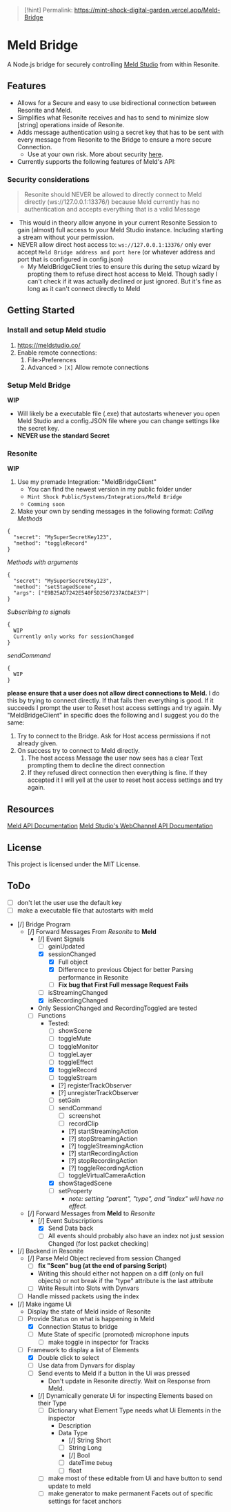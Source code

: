 > [!hint] Permalink:
> https://mint-shock-digital-garden.vercel.app/Meld-Bridge
# Meld Bridge
A Node.js bridge for securely controlling [Meld Studio](https://meldstudio.co/) from within Resonite.

## Features
- Allows for a Secure and easy to use bidirectional connection between Resonite and Meld.
- Simplifies what Resonite receives and has to send to minimize slow [string] operations inside of Resonite.
- Adds message authentication using a secret key that has to be sent with every message from Resonite to the Bridge to ensure a more secure Connection.
	- Use at your own risk. More about security [here](#security-considerations).
- Currently supports the following features of Meld's API:

### Security considerations

> Resonite should NEVER be allowed to directly connect to Meld directly (ws://127.0.0.1:13376/) because Meld currently has no authentication and accepts everything that is a valid Message

-  This would in theory allow anyone in your current Resonite Session to gain (almost) full access to your Meld Studio instance. Including starting a stream without your permission.
- NEVER allow direct host access to: `ws://127.0.0.1:13376/` only ever accept `Meld Bridge address and port here` (or whatever address and port that is configured in config.json)
	- My MeldBridgeClient tries to ensure this during the setup wizard by propting them to refuse direct host access to Meld. Though sadly I can't check if it was actually declined or just ignored. But it's fine as long as it can't connect directly to Meld

## Getting Started
### Install and setup Meld studio
1. https://meldstudio.co/
2. Enable remote connections: 
	1. File>Preferences
	2. Advanced > `[X]` Allow remote connections

### Setup Meld Bridge
**WIP**
- Will likely be a executable file (.exe) that autostarts whenever you open Meld Studio and a config.JSON file where you can change settings like the secret key. 
- **NEVER use the standard Secret**


### Resonite
**WIP**
1. Use my premade Integration: "MeldBridgeClient"
	- You can find the newest version in my public folder under
	- `Mint Shock Public/Systems/Integrations/Meld Bridge`
	- `Comming soon`
2. Make your own by sending messages in the following format: 
*Calling Methods*
```
{
  "secret": "MySuperSecretKey123",
  "method": "toggleRecord"
}
```

*Methods with arguments*
```
{
  "secret": "MySuperSecretKey123",
  "method": "setStagedScene",
  "args": ["E9B25AD7242E540F5D2507237ACDAE37"]
}
```

*Subscribing to signals*
```
{
  WIP
  Currently only works for sessionChanged
}
```

*sendCommand*
```
{
  WIP
}
```

**please ensure that a user does not allow direct connections to Meld.** 
I do this by trying to connect directly. If that fails then everything is good. If it succeeds I prompt the user to Reset host access settings and try again. 
My "MeldBridgeClient" in specific does the following and I suggest you do the same: 
1. Try to connect to the Bridge. Ask for Host access permissions if not already given. 
2. On success try to connect to Meld directly. 
	1. The host access Message the user now sees has a clear Text prompting them to decline the direct connection
	2. If they refused direct connection then everything is fine. If they accepted it I will yell at the user to reset host access settings and try again. 


## Resources
[Meld API Documentation](https://meldstudio.co/docs/api/)
[Meld Studio's WebChannel API Documentation](https://github.com/MeldStudio/streamdeck/blob/main/WebChannelAPI.md)

## License
This project is licensed under the MIT License.


## ToDo
- [ ] don't let the user use the default key
- [ ] make a executable file that autostarts with meld
- [/] Bridge Program
	- [/] Forward Messages From *Resonite* to **Meld**
		- [/] Event Signals
			- [ ] gainUpdated
			- [x] sessionChanged
				- [x] Full object
				- [x] Difference to previous Object for better Parsing performance in Resonite
				- [ ] **Fix bug that First Full message Request Fails**
			- [ ] isStreamingChanged
			- [x] isRecordingChanged
		- Only SessionChanged and RecordingToggled are tested
		- [ ] Functions
			- Tested:
				- [ ] showScene
				- [ ] toggleMute
				- [ ] toggleMonitor 
				- [ ] toggleLayer
				- [ ] toggleEffect
				- [x] toggleRecord
				- [ ] toggleStream
				- [?] registerTrackObserver
				- [?] unregisterTrackObserver
				- [ ] setGain
				- [ ] sendCommand
					- [ ] screenshot
					- [ ] recordClip
					- [?] startStreamingAction
					- [?] stopStreamingAction
					- [?] toggleStreamingAction
					- [?] startRecordingAction
					- [?] stopRecordingAction
					- [?] toggleRecordingAction
					- [ ] toggleVirtualCameraAction
				- [x] showStagedScene
				- [ ] setProperty
					-  *note: setting "parent", "type", and "index" will have no effect.* 
	- [/] Forward Messages from **Meld** to *Resonite*
		- [/] Event Subscriptions
			- [x] Send Data back
			- [ ] All events should probably also have an index not just session Changed (for lost packet checking)
- [/] Backend in Resonite
	- [/] Parse Meld Object recieved from session Changed
		- [ ] **fix "Scen" bug (at the end of parsing Script)**
		- Writing this should either not happen on a diff (only on full objects) or not break if the "type" attribute is the last attribute
		- [ ] Write Result into Slots with Dynvars
	- [ ] Handle missed packets using the index
- [/] Make ingame Ui
	- Display the state of Meld inside of Resonite
	- [ ] Provide Status on what is happening in Meld
		- [x] Connection Status to bridge
		- [ ] Mute State of specific (promoted) microphone inputs
			- [ ] make toggle in inspector for Tracks
	- [ ] Framework to display a list of Elements
		- [x] Double click to select
		- [ ] Use data from Dynvars for display
		- [ ] Send events to Meld if a button in the Ui was pressed
			- Don't update in Resonite directly. Wait on Response from Meld.
		- [/] Dynamically generate Ui for inspecting Elements based on their Type
			- [ ] Dictionary what Element Type needs what Ui Elements in the inspector
				- Description
				- Data Type
					- [/] String Short
					- [ ] String Long
					- [/] Bool
					- [ ] dateTime `Debug`
					- [ ] float
			- [ ] make most of these editable from Ui and have button to send update to meld
			- [ ] make generator to make permanent Facets out of specific settings for facet anchors